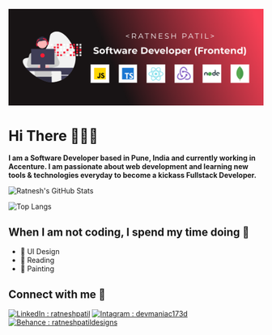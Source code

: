 ![Image](https://github.com/ratnesh1972/ratnesh1972/blob/main/githubcover2@2x.png)

# Hi There 🙋🏻‍♂️
**I am a Software Developer based in Pune, India and currently working in Accenture. I am passionate about web development and learning new tools & technologies everyday to become a kickass Fullstack Developer.**


![Ratnesh's GitHub Stats](https://github-readme-stats.vercel.app/api?username=ratnesh1972&theme=dark&show_icons=true&count_private=true)

![Top Langs](https://github-readme-stats.vercel.app/api/top-langs/?username=ratnesh1972&theme=dark)

## When I am not coding, I spend my time doing 🍻
- 📲 UI Design
- 📖 Reading
- 🎨 Painting

## Connect with me 🤝
[![LinkedIn : ratneshpatil](https://img.shields.io/badge/LinkedIn-0077B5?style=for-the-badge&logo=linkedin&logoColor=white)](https://www.linkedin.com/in/ratneshpatil/)
[![Intagram : devmaniac173d](https://img.shields.io/badge/Instagram-E4405F?style=for-the-badge&logo=instagram&logoColor=white)](https://www.instagram.com/devmaniac173/)
[![Behance : ratneshpatildesigns](https://img.shields.io/badge/Behance-0054F7?style=for-the-badge&logo=behance&logoColor=white)](https://www.behance.net/ratneshpatildesigns/)


